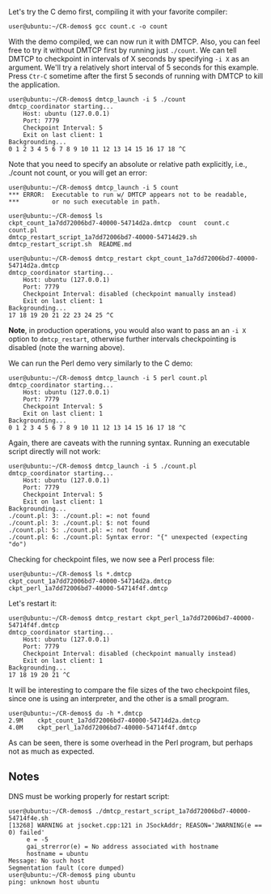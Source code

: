 Let's try the C demo first, compiling it with your favorite compiler:

```
user@ubuntu:~/CR-demos$ gcc count.c -o count
```

With the demo compiled, we can now run it with DMTCP. Also, you can
feel free to try it without DMTCP first by running just `./count`.
We can tell DMTCP to checkpoint in intervals of X seconds by specifying
`-i X` as an argument. We'll try a relatively short interval of 5 seconds
for this example. Press `Ctr-C` sometime after the first 5 seconds of
running with DMTCP to kill the application.

```
user@ubuntu:~/CR-demos$ dmtcp_launch -i 5 ./count
dmtcp_coordinator starting...
    Host: ubuntu (127.0.0.1)
    Port: 7779
    Checkpoint Interval: 5
    Exit on last client: 1
Backgrounding...
0 1 2 3 4 5 6 7 8 9 10 11 12 13 14 15 16 17 18 ^C
```

Note that you need to specify an absolute or relative path explicitly, i.e.,
./count not count, or you will get an error:

```
user@ubuntu:~/CR-demos$ dmtcp_launch -i 5 count
*** ERROR:  Executable to run w/ DMTCP appears not to be readable,
***         or no such executable in path.
```

```
user@ubuntu:~/CR-demos$ ls
ckpt_count_1a7dd72006bd7-40000-54714d2a.dmtcp  count  count.c  count.pl  
dmtcp_restart_script_1a7dd72006bd7-40000-54714d29.sh  dmtcp_restart_script.sh  README.md
```

```
user@ubuntu:~/CR-demos$ dmtcp_restart ckpt_count_1a7dd72006bd7-40000-54714d2a.dmtcp 
dmtcp_coordinator starting...
    Host: ubuntu (127.0.0.1)
    Port: 7779
    Checkpoint Interval: disabled (checkpoint manually instead)
    Exit on last client: 1
Backgrounding...
17 18 19 20 21 22 23 24 25 ^C
```

**Note**, in production operations, you would also want to pass an an `-i X` option to `dmtcp_restart`,
otherwise further intervals checkpointing is disabled (note the warning above).

We can run the Perl demo very similarly to the C demo:

```
user@ubuntu:~/CR-demos$ dmtcp_launch -i 5 perl count.pl 
dmtcp_coordinator starting...
    Host: ubuntu (127.0.0.1)
    Port: 7779
    Checkpoint Interval: 5
    Exit on last client: 1
Backgrounding...
0 1 2 3 4 5 6 7 8 9 10 11 12 13 14 15 16 17 18 ^C
```

Again, there are caveats with the running syntax. Running an executable
script directly will not work:


```
user@ubuntu:~/CR-demos$ dmtcp_launch -i 5 ./count.pl 
dmtcp_coordinator starting...
    Host: ubuntu (127.0.0.1)
    Port: 7779
    Checkpoint Interval: 5
    Exit on last client: 1
Backgrounding...
./count.pl: 3: ./count.pl: =: not found
./count.pl: 3: ./count.pl: $: not found
./count.pl: 5: ./count.pl: =: not found
./count.pl: 6: ./count.pl: Syntax error: "{" unexpected (expecting "do")
```

Checking for checkpoint files, we now see a Perl process file:

```
user@ubuntu:~/CR-demos$ ls *.dmtcp
ckpt_count_1a7dd72006bd7-40000-54714d2a.dmtcp  ckpt_perl_1a7dd72006bd7-40000-54714f4f.dmtcp
```

Let's restart it:

```
user@ubuntu:~/CR-demos$ dmtcp_restart ckpt_perl_1a7dd72006bd7-40000-54714f4f.dmtcp 
dmtcp_coordinator starting...
    Host: ubuntu (127.0.0.1)
    Port: 7779
    Checkpoint Interval: disabled (checkpoint manually instead)
    Exit on last client: 1
Backgrounding...
17 18 19 20 21 ^C
```

It will be interesting to compare the file sizes of the two checkpoint files, since
one is using an interpreter, and the other is a small program.

```
user@ubuntu:~/CR-demos$ du -h *.dmtcp
2.9M    ckpt_count_1a7dd72006bd7-40000-54714d2a.dmtcp
4.0M    ckpt_perl_1a7dd72006bd7-40000-54714f4f.dmtcp
```

As can be seen, there is some overhead in the Perl program, but perhaps not as much as expected.



## Notes

DNS must be working properly for restart script:
```
user@ubuntu:~/CR-demos$ ./dmtcp_restart_script_1a7dd72006bd7-40000-54714f4e.sh 
[13268] WARNING at jsocket.cpp:121 in JSockAddr; REASON='JWARNING(e == 0) failed'
     e = -5
     gai_strerror(e) = No address associated with hostname
     hostname = ubuntu
Message: No such host
Segmentation fault (core dumped)
user@ubuntu:~/CR-demos$ ping ubuntu
ping: unknown host ubuntu
```
